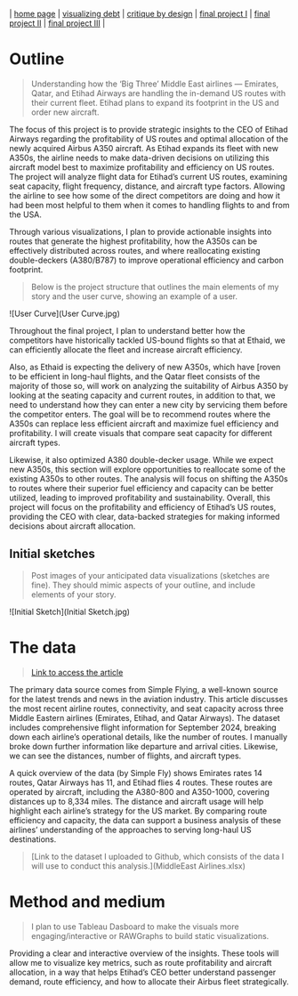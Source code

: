 | [home page](https://dsahil12.github.io/SahilDesai-Portfolio/) | [visualizing debt](visualizing-government-debt) | [critique by design](critique-by-design) | [final project I](final-project-part-one) | [final project II](final-project-part-two) | [final project III](final-project-part-three) |


# Outline
> Understanding how the ‘Big Three’ Middle East airlines — Emirates, Qatar, and Etihad Airways are handling the in-demand US routes with their current fleet. Etihad plans to expand its footprint in the US and order new aircraft. 
 
The focus of this project is to provide strategic insights to the CEO of Etihad Airways regarding the profitability of US routes and optimal allocation of the newly acquired Airbus A350 aircraft. As Etihad expands its fleet with new A350s, the airline needs to make data-driven decisions on utilizing this aircraft model best to maximize profitability and efficiency on US routes. The project will analyze flight data for Etihad’s current US routes, examining seat capacity, flight frequency, distance, and aircraft type factors. Allowing the airline to see how some of the direct competitors are doing and how it had been most helpful to them when it comes to handling flights to and from the USA.

Through various visualizations, I plan to provide actionable insights into routes that generate the highest profitability, how the A350s can be effectively distributed across routes, and where reallocating existing double-deckers (A380/B787) to improve operational efficiency and carbon footprint.

> Below is the project structure that outlines the main elements of my story and the user curve, showing an example of a user.

![User Curve](User Curve.jpg)

Throughout the final project, I plan to understand better how the competitors have historically tackled US-bound flights so that at Ethaid, we can efficiently allocate the fleet and increase aircraft efficiency.

Also, as Ethaid is expecting the delivery of new A350s, which have [roven to be efficient in long-haul flights, and the Qatar fleet consists of the majority of those so, will work on analyzing the suitability of Airbus A350 by looking at the seating capacity and current routes, in addition to that, we need to understand how they can enter a new city by servicing them before the competitor enters. The goal will be to recommend routes where the A350s can replace less efficient aircraft and maximize fuel efficiency and profitability. I will create visuals that compare seat capacity for different aircraft types.

Likewise, it also optimized A380 double-decker usage. While we expect new A350s, this section will explore opportunities to reallocate some of the existing A350s to other routes. The analysis will focus on shifting the A350s to routes where their superior fuel efficiency and capacity can be better utilized, leading to improved profitability and sustainability. Overall, this project will focus on the profitability and efficiency of Etihad’s US routes, providing the CEO with clear, data-backed strategies for making informed decisions about aircraft allocation.

## Initial sketches
> Post images of your anticipated data visualizations (sketches are fine). They should mimic aspects of your outline, and include elements of your story.  

![Initial Sketch](Initial Sketch.jpg)

# The data
> [Link to access the article](https://simpleflying.com/emirates-etihad-qatar-airways-us-networks-comparison/)

The primary data source comes from Simple Flying, a well-known source for the latest trends and news in the aviation industry. This article discusses the most recent airline routes, connectivity, and seat capacity across three Middle Eastern airlines (Emirates, Etihad, and Qatar Airways). The dataset includes comprehensive flight information for September 2024, breaking down each airline’s operational details, like the number of routes. I manually broke down further information like departure and arrival cities. Likewise, we can see the distances, number of flights, and aircraft types. 

A quick overview of the data (by Simple Fly) shows Emirates rates 14 routes, Qatar Airways has 11, and Etihad flies 4 routes. These routes are operated by aircraft, including the A380-800 and A350-1000, covering distances up to 8,334 miles. The distance and aircraft usage will help highlight each airline’s strategy for the US market. By comparing route efficiency and capacity, the data can support a business analysis of these airlines’ understanding of the approaches to serving long-haul US destinations.

> [Link to the dataset I uploaded to Github, which consists of the data I will use to conduct this analysis.](MiddleEast Airlines.xlsx)

# Method and medium
> I plan to use Tableau Dasboard to make the visuals more engaging/interactive or RAWGraphs to build static visualizations.

Providing a clear and interactive overview of the insights. These tools will allow me to visualize key metrics, such as route profitability and aircraft allocation, in a way that helps Etihad’s CEO better understand passenger demand, route efficiency, and how to allocate their Airbus fleet strategically.
